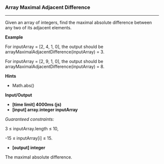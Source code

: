 ### Array Maximal Adjacent Difference

---

Given an array of integers, find the maximal absolute difference between any two of its adjacent elements.

**Example**

For inputArray = [2, 4, 1, 0], the output should be
arrayMaximalAdjacentDifference(inputArray) = 3.

For inputArray = [2, 9, 1, 0], the output should be
arrayMaximalAdjacentDifference(inputArray) = 8.

**Hints**

- Math.abs()

**Input/Output**

- **[time limit] 4000ms (js)**
- **[input] array.integer inputArray**

_Guaranteed constraints:_

3 ≤ inputArray.length ≤ 10,

-15 ≤ inputArray[i] ≤ 15.

- **[output] integer**

The maximal absolute difference.
